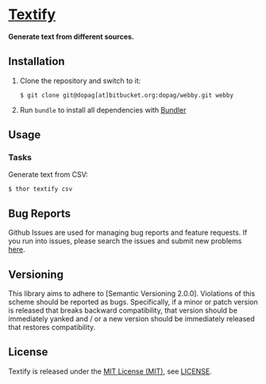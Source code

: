 [Textify]
=========

**Generate text from different sources.**

Installation
------------

1. Clone the repository and switch to it:

    ```
    $ git clone git@dopag[at]bitbucket.org:dopag/webby.git webby
    ```

2. Run `bundle` to install all dependencies with [Bundler]

Usage
-----

### Tasks

Generate text from CSV:

```
$ thor textify csv
```

Bug Reports
-----------

Github Issues are used for managing bug reports and feature requests. If you run into issues, please search the issues
and submit new problems [here].

Versioning
----------

This library aims to adhere to [Semantic Versioning 2.0.0]. Violations of this scheme should be reported as bugs.
Specifically, if a minor or patch version is released that breaks backward compatibility, that version should be
immediately yanked and / or a new version should be immediately released that restores compatibility.

License
-------

Textify is released under the [MIT License (MIT)], see [LICENSE].

[Bitaculous]: https://bitaculous.com "It's all about the bits, baby!"
[Bundler]: http://bundler.io "The best way to manage a Ruby application's gems"
[here]: https://github.com/bitaculous/textify/issues "Github Issues"
[LICENSE]: https://raw.githubusercontent.com/bitaculous/textify/master/LICENSE "License"
[MIT License (MIT)]: http://opensource.org/licenses/MIT "The MIT License (MIT)"
[Textify]: https://bitaculous.github.io/textify/ "Generate text from different sources."
[Travis CI]: https://travis-ci.org/bitaculous/textify "Textify at Travis CI"
[Travis CI Status]: https://img.shields.io/travis/bitaculous/textify.svg?style=flat "Travis CI Status"